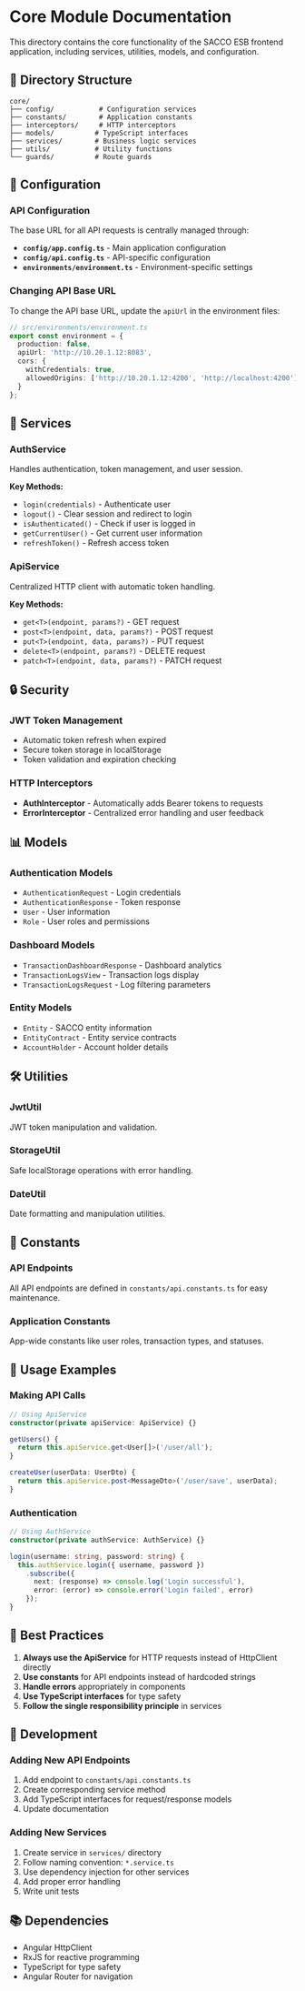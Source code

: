 # Core Module Documentation

This directory contains the core functionality of the SACCO ESB frontend application, including services, utilities, models, and configuration.

## 📁 Directory Structure

```
core/
├── config/           # Configuration services
├── constants/        # Application constants
├── interceptors/     # HTTP interceptors
├── models/          # TypeScript interfaces
├── services/        # Business logic services
├── utils/           # Utility functions
└── guards/          # Route guards
```

## 🔧 Configuration

### API Configuration
The base URL for all API requests is centrally managed through:

- **`config/app.config.ts`** - Main application configuration
- **`config/api.config.ts`** - API-specific configuration
- **`environments/environment.ts`** - Environment-specific settings

### Changing API Base URL

To change the API base URL, update the `apiUrl` in the environment files:

```typescript
// src/environments/environment.ts
export const environment = {
  production: false,
  apiUrl: 'http://10.20.1.12:8083',
  cors: {
    withCredentials: true,
    allowedOrigins: ['http://10.20.1.12:4200', 'http://localhost:4200']
  }
};
```

## 🚀 Services

### AuthService
Handles authentication, token management, and user session.

**Key Methods:**
- `login(credentials)` - Authenticate user
- `logout()` - Clear session and redirect to login
- `isAuthenticated()` - Check if user is logged in
- `getCurrentUser()` - Get current user information
- `refreshToken()` - Refresh access token

### ApiService
Centralized HTTP client with automatic token handling.

**Key Methods:**
- `get<T>(endpoint, params?)` - GET request
- `post<T>(endpoint, data, params?)` - POST request
- `put<T>(endpoint, data, params?)` - PUT request
- `delete<T>(endpoint, params?)` - DELETE request
- `patch<T>(endpoint, data, params?)` - PATCH request

## 🔒 Security

### JWT Token Management
- Automatic token refresh when expired
- Secure token storage in localStorage
- Token validation and expiration checking

### HTTP Interceptors
- **AuthInterceptor** - Automatically adds Bearer tokens to requests
- **ErrorInterceptor** - Centralized error handling and user feedback

## 📊 Models

### Authentication Models
- `AuthenticationRequest` - Login credentials
- `AuthenticationResponse` - Token response
- `User` - User information
- `Role` - User roles and permissions

### Dashboard Models
- `TransactionDashboardResponse` - Dashboard analytics
- `TransactionLogsView` - Transaction logs display
- `TransactionLogsRequest` - Log filtering parameters

### Entity Models
- `Entity` - SACCO entity information
- `EntityContract` - Entity service contracts
- `AccountHolder` - Account holder details

## 🛠️ Utilities

### JwtUtil
JWT token manipulation and validation.

### StorageUtil
Safe localStorage operations with error handling.

### DateUtil
Date formatting and manipulation utilities.

## 📝 Constants

### API Endpoints
All API endpoints are defined in `constants/api.constants.ts` for easy maintenance.

### Application Constants
App-wide constants like user roles, transaction types, and statuses.

## 🔄 Usage Examples

### Making API Calls
```typescript
// Using ApiService
constructor(private apiService: ApiService) {}

getUsers() {
  return this.apiService.get<User[]>('/user/all');
}

createUser(userData: UserDto) {
  return this.apiService.post<MessageDto>('/user/save', userData);
}
```

### Authentication
```typescript
// Using AuthService
constructor(private authService: AuthService) {}

login(username: string, password: string) {
  this.authService.login({ username, password })
    .subscribe({
      next: (response) => console.log('Login successful'),
      error: (error) => console.error('Login failed', error)
    });
}
```

## 🎯 Best Practices

1. **Always use the ApiService** for HTTP requests instead of HttpClient directly
2. **Use constants** for API endpoints instead of hardcoded strings
3. **Handle errors** appropriately in components
4. **Use TypeScript interfaces** for type safety
5. **Follow the single responsibility principle** in services

## 🔧 Development

### Adding New API Endpoints
1. Add endpoint to `constants/api.constants.ts`
2. Create corresponding service method
3. Add TypeScript interfaces for request/response models
4. Update documentation

### Adding New Services
1. Create service in `services/` directory
2. Follow naming convention: `*.service.ts`
3. Use dependency injection for other services
4. Add proper error handling
5. Write unit tests

## 📚 Dependencies

- Angular HttpClient
- RxJS for reactive programming
- TypeScript for type safety
- Angular Router for navigation
